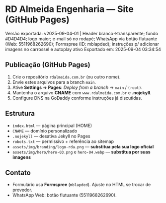 # RD Almeida Engenharia — Site (GitHub Pages)

Versão exportada: v2025-09-04-01 | Header branco→transparente; fundo #D4D4D4; logo maior; e-mail só no rodapé; WhatsApp via botão flutuante (Web: 5511968262690); Formspree (ID: mblapded); instruções p/ adicionar imagens no carrossel e autoplay ativo
Exportado em: 2025-09-04 03:34:54

## Publicação (GitHub Pages)
1. Crie o repositório `rdalmeida.com.br` (ou outro nome).
2. Envie estes arquivos para a branch `main`.
3. Ative **Settings → Pages**: *Deploy from a branch* → `main` / `(root)`.
4. Mantenha o arquivo **CNAME** com `www.rdalmeida.com.br` e **.nojekyll**.
5. Configure DNS na GoDaddy conforme instruções já discutidas.

## Estrutura
- `index.html` — página principal (HOME)
- `CNAME` — domínio personalizado
- `.nojekyll` — desativa Jekyll no Pages
- `robots.txt` — permissivo + referência ao sitemap
- `assets/img/branding/logo-rda.png` — **substitua pela sua logo oficial**
- `assets/img/hero/hero-03.png` e `hero-04.webp` — **substitua por suas imagens**

## Contato
- Formulário usa **Formspree** (`mblapded`). Ajuste no HTML se trocar de provedor.
- WhatsApp Web: botão flutuante (5511968262690).

